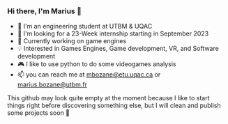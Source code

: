 ### Hi there, I'm Marius 👋

  * 📘 I'm an engineering student at UTBM & UQAC
  * 💼 I'm looking for a 23-Week internship starting in September 2023
  * 🌱 Currently working on game engines 
  * 💡 Interested in Games Engines, Game development, VR, and Software development
  * 🎮 I like to use python to do some videogames analysis 
  * 📫 you can reach me at mbozane@etu.uqac.ca or marius.bozane@utbm.fr

This github may look quite empty at the moment because I like to start things right before discovering something else, but I will clean and publish some projects soon 👀
<!--
**Suiram24/Suiram24** is a ✨ _special_ ✨ repository because its `README.md` (this file) appears on your GitHub profile.

Here are some ideas to get you started:

- 🔭 I’m currently working on ...
- 🌱 I’m currently learning ...
- 👯 I’m looking to collaborate on ...
- 🤔 I’m looking for help with ...
- 💬 Ask me about ...
- 📫 How to reach me: ...
- 😄 Pronouns: ...
- ⚡ Fun fact: ...
-->
